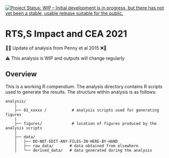 
<!-- README.md is generated from README.Rmd. Please edit that file -->
<!-- badges: start -->

[![Project Status: WIP – Initial development is in progress, but there
has not yet been a stable, usable release suitable for the
public.](https://www.repostatus.org/badges/latest/wip.svg)](https://www.repostatus.org/#wip)
<!-- badges: end -->

# RTS,S Impact and CEA 2021

🦟❌ Update of analysis from Penny et al 2015 ❌🦟

:warning: This analysis is WIP and outputs will change regularly

## Overview

This is a working R compendium. The analysis directory contains R
scripts used to generate the results. The structure within analysis is
as follows:

    analysis/
        |
        ├── 01_xxxxx /           # analysis scripts used for generating figures
        |
        ├── figures/             # location of figures produced by the analysis scripts
        |
        ├── data/
        │   ├── DO-NOT-EDIT-ANY-FILES-IN-HERE-BY-HAND
        │   ├── raw_data/       # data obtained from elsewhere
        │   └── derived_data/   # data generated during the analysis
